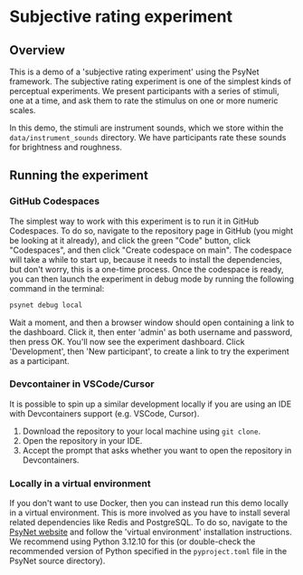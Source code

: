 # Subjective rating experiment

## Overview

This is a demo of a 'subjective rating experiment' using the PsyNet framework.
The subjective rating experiment is one of the simplest kinds of perceptual experiments.
We present participants with a series of stimuli, one at a time, and ask them to rate the stimulus on one or more numeric scales.

In this demo, the stimuli are instrument sounds, which we store within the `data/instrument_sounds` directory. We have participants rate these sounds for
brightness and roughness.

## Running the experiment

### GitHub Codespaces

The simplest way to work with this experiment is to run it in GitHub Codespaces.
To do so, navigate to the repository page in GitHub (you might be looking at it already),
and click the green "Code" button, click "Codespaces", and then click "Create codespace on main". The codespace will take a while to start up, because it needs to install the
dependencies, but don't worry, this is a one-time process. Once the codespace is ready, you
can then launch the experiment in debug mode by running the following command in the terminal:

```bash
psynet debug local
```

Wait a moment, and then a browser window should open containing a link to the dashboard.
Click it, then enter 'admin' as both username and password, then press OK.
You'll now see the experiment dashboard.
Click 'Development', then 'New participant', to create a link to try the experiment
as a participant.

### Devcontainer in VSCode/Cursor

It is possible to spin up a similar development locally if you are using an IDE
with Devcontainers support (e.g. VSCode, Cursor).

1. Download the repository to your local machine using `git clone`.
2. Open the repository in your IDE.
3. Accept the prompt that asks whether you want to open the repository in Devcontainers.

### Locally in a virtual environment

If you don't want to use Docker, then you can instead run this demo locally in a virtual environment.
This is more involved as you have to install several related dependencies like Redis and PostgreSQL.
To do so, navigate to the [PsyNet website](https://psynet.dev) and follow the 'virtual environment'
installation instructions. We recommend using Python 3.12.10 for this (or double-check the recommended
version of Python specified in the `pyproject.toml` file in the PsyNet source directory).
